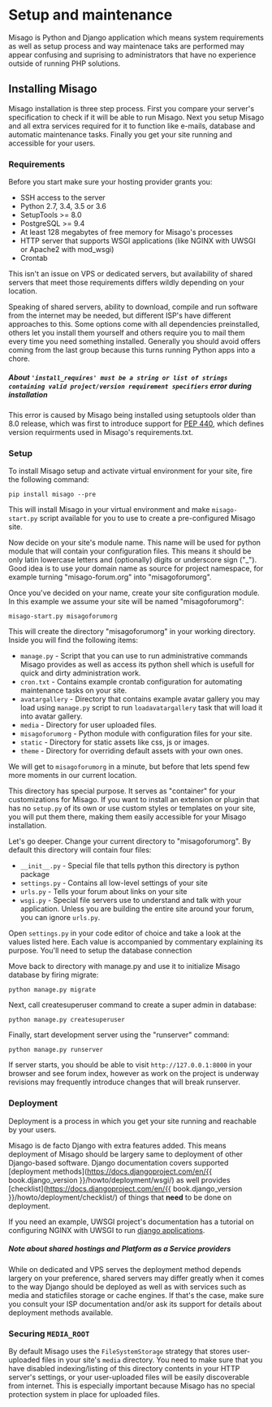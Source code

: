 Setup and maintenance
=====================

Misago is Python and Django application which means system requirements as well as setup process and way maintenace taks are performed may appear confusing and suprising to administrators that have no experience outside of running PHP solutions.


## Installing Misago

Misago installation is three step process. First you compare your server's specification to check if it will be able to run Misago. Next you setup Misago and all extra services required for it to function like e-mails, database and automatic maintenance tasks. Finally you get your site running and accessible for your users.


### Requirements

Before you start make sure your hosting provider grants you:

- SSH access to the server
- Python 2.7, 3.4, 3.5 or 3.6
- SetupTools >= 8.0
- PostgreSQL >= 9.4
- At least 128 megabytes of free memory for Misago's processes
- HTTP server that supports WSGI applications (like NGINX with UWSGI or Apache2 with mod_wsgi)
- Crontab

This isn't an issue on VPS or dedicated servers, but availability of shared servers that meet those requirements differs wildly depending on your location.

Speaking of shared servers, ability to download, compile and run software from the internet may be needed, but different ISP's have different approaches to this. Some options come with all dependencies preinstalled, others let you install them yourself and others require you to mail them every time you need something installed. Generally you should avoid offers coming from the last group because this turns running Python apps into a chore.


##### About `'install_requires' must be a string or list of strings containing valid project/version requirement specifiers` error during installation

This error is caused by Misago being installed using setuptools older than 8.0 release, which was first to introduce support for [PEP 440](https://www.python.org/dev/peps/pep-0440/), which defines version requirments used in Misago's requirements.txt.


### Setup

To install Misago setup and activate virtual environment for your site, fire the following command:

    pip install misago --pre

This will install Misago in your virtual environment and make `misago-start.py` script available for you to use to create a pre-configured Misago site.

Now decide on your site's module name. This name will be used for python module that will contain your configuration files. This means it should be only latin lowercase letters and (optionally) digits or underscore sign ("_"). Good idea is to use your domain name as source for project namespace, for example turning "misago-forum.org" into "misagoforumorg".

Once you've decided on your name, create your site configuration module. In this example we assume your site will be named "misagoforumorg":

	misago-start.py misagoforumorg

This will create the directory "misagoforumorg" in your working directory. Inside you will find the following items:

* `manage.py` - Script that you can use to run administrative commands Misago provides as well as access its python shell which is usefull for quick and dirty administration work.
* `cron.txt` - Contains example crontab configuration for automating maintenance tasks on your site.
* `avatargallery` - Directory that contains example avatar gallery you may load using `manage.py` script to run `loadavatargallery` task that will load it into avatar gallery.
* `media` - Directory for user uploaded files.
* `misagoforumorg` - Python module with configuration files for your site.
* `static` - Directory for static assets like css, js or images.
* `theme` - Directory for overriding default assets with your own ones.

We will get to `misagoforumorg` in a minute, but before that lets spend few more moments in our current location.

This directory has special purpose. It serves as "container" for your customizations for Misago. If you want to install an extension or plugin that has no `setup.py` of its own or use custom styles or templates on your site, you will put them there, making them easily accessible for your Misago installation.

Let's go deeper. Change your current directory to "misagoforumorg". By default this directory will contain four files: 

* `__init__.py` - Special file that tells python this directory is python package
* `settings.py` - Contains all low-level settings of your site
* `urls.py` - Tells your forum about links on your site
* `wsgi.py` - Special file servers use to understand and talk with your application. Unless you are building the entire site around your forum, you can ignore `urls.py`.

Open `settings.py` in your code editor of choice and take a look at the values listed here. Each value is accompanied by commentary explaining its purpose. You'll need to setup the database connection

Move back to directory with manage.py and use it to initialize Misago database by firing migrate:

    python manage.py migrate

Next, call createsuperuser command to create a super admin in database:

    python manage.py createsuperuser

Finally, start development server using the "runserver" command:

    python manage.py runserver

If server starts, you should be able to visit `http://127.0.0.1:8000` in your browser and see forum index, however as work on the project is underway revisions may frequently introduce changes that will break runserver.


### Deployment

Deployment is a process in which you get your site running and reachable by your users.

Misago is de facto Django with extra features added. This means deployment of Misago should be largery same to deployment of other Django-based software. Django documentation covers supported [deployment methods](https://docs.djangoproject.com/en/{{ book.django_version }}/howto/deployment/wsgi/) as well provides [checklist](https://docs.djangoproject.com/en/{{ book.django_version }}/howto/deployment/checklist/) of things that **need** to be done on deployment.

If you need an example, UWSGI project's documentation has a tutorial on configuring NGINX with UWSGI to run [django applications](http://uwsgi-docs.readthedocs.io/en/latest/WSGIquickstart.html).


##### Note about shared hostings and Platform as a Service providers

While on dedicated and VPS serves the deployment method depends largery on your preference, shared servers may differ greatly when it comes to the way Django should be deployed as well as with services such as media and staticfiles storage or cache engines. If that's the case, make sure you consult your ISP documentation and/or ask its support for details about deployment methods available.


### Securing `MEDIA_ROOT`

By default Misago uses the `FileSystemStorage` strategy that stores user-uploaded files in your site's `media` directory. You need to make sure that you have disabled indexing/listing of this directory contents in your HTTP server's settings, or your user-uploaded files will be easily discoverable from internet. This is especially important because Misago has no special protection system in place for uploaded files.
